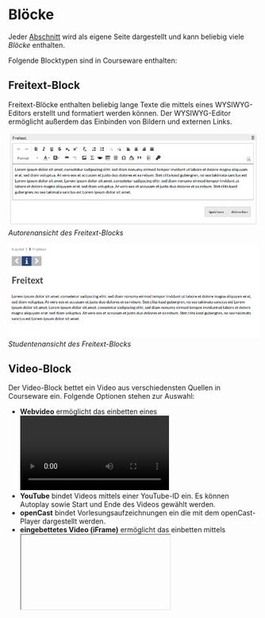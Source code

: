 ﻿Blöcke
======

Jeder [Abschnitt](structure.md) wird als eigene Seite dargestellt und kann beliebig viele _Blöcke_ enthalten.

Folgende Blocktypen sind in Courseware enthalten:


Freitext-Block
---------------
Freitext-Blöcke enthalten beliebig lange Texte die mittels eines WYSIWYG-Editors erstellt und formatiert werden können.
Der WYSIWYG-Editor ermöglicht außerdem das Einbinden von Bildern und externen Links.

![Autorenansicht des Freitext-Blocks](img/htmlBlock_edit.png)
_Autorenansicht des Freitext-Blocks_

![Studentenansicht des Freitext-Blocks](img/htmlBlock.png)
_Studentenansicht des Freitext-Blocks_


Video-Block
------------
Der Video-Block bettet ein Video aus verschiedensten Quellen in Courseware ein. Folgende Optionen stehen zur Auswahl:
- **Webvideo** ermöglicht das einbetten eines <video>-Tags. Es können verschiedene Qualitäten und Dateiformate gewählt werden.
- **YouTube**  bindet Videos mittels einer YouTube-ID ein. Es können Autoplay sowie Start und Ende des Videos gewählt werden.
- **openCast** bindet Vorlesungsaufzeichnungen ein die mit dem openCast-Player dargestellt werden.
- **eingebettetes Video (iFrame)** ermöglicht das einbetten mittels <iframe>-Tag. Dies ist notwendig wenn ein spezieller Player bereitgestellt wird.

![Autorenansicht des Video-Blocks](img/videoBlock_edit.png)
_Autorenansicht des Video-Blocks_

![Studentenansicht des Video-Blocks](img/videoBlock.png)
_Studentenansicht des Video-Blocks_


Quiz-Block
-----------
Der Quiz-Block stellt Aufgaben aus dem Vips-Plugin dar. Die Aufgaben können von den Lernenden bearbeitet und zur Auswertung abgeschickt werden.
Es gibt zwei Typen von Quiz-Blöcken, den Selbsttest und das Übungsblatt. Selbsttest können beliebig oft ausgeführt werden, die Auswertung erfolgt sofort.
In den Courseware-Einstellungen kann die Anzahl der Versuche, bis die Lösung angezeigt wird, eingestellt werden. Das Übungsblatt wird erst durch den Dozenten
im Vips-Plugin ausgewertet. Solange die Übung aktiv ist kann ein Lernender die Lösungen abändern. 

![Autorenansicht des Quiz-Blocks](img/testBlock_edit.png)
_Autorenansicht des Quiz-Blocks_

![Studentenansicht des Quiz-Blocks](img/testBlock.png)
_Studentenansicht des Quiz-Blocks_


Audio-Block
------------
In den Audio-Block können Audiodateien aus dem Dateibereich in Courseware eingebunden werden.
Der Courseware-Audio-Player ermöglicht die Funktionen Play, Pause und Stop. Vor- und zurückspulen ist 
über die Fortschrittsanzeige möglich.

Es werden die Dateitypen **mp3**, **ogg** und **wav** unterstützt. _Bitte beachten Sie das der Microsoft Internet Explorer das Dateiformat wav nicht unterstützt._

![Autorenansicht des Audio-Blocks](img/audioBlock_edit.png)
_Autorenansicht des Audio-Blocks_

![Studentenansicht des Audio-Blocks](img/audioBlock.png)
_Studentenansicht des Audio-Blocks_


Quellcode-Block (ab 2.2)
------------------------
Der Quellcode-Block verwendet das Syntax-Highlighting-Tool [highlight.js](https://highlightjs.org/).
Eingegebener Quelltext wird mittels der angegebenen Sprache dargestellt wie in einer IDE.

![Autorenansicht des Quellcode-Blocks](img/codeBlock_edit.png)
_Autorenansicht des Quellcode-Blocks_

![Studentenansicht des Quellcode-Blocks](img/codeBlock.png)
_Studentenansicht des Quellcode-Blocks_


Bestätigungs-Block
-------------------
In einer Courseware die sequentiell abgearbeitet werden soll müssen die in einer Sektion enthaltenen Blöcke bearbeitet werden damit das nächste Kapitel aufgerufen werden kann.
Da manche Blöcke wie z.B. Freitext-Block, IFrame-Block etc. nur das betrachten als Bestehenskriterium haben, kann mit dem Bestätigungs-Block eine zusätzliches Bestehenskriterium

eingefügt werden. Erst wenn der Nutzer bestätigt das er die Sektion bearbeitet, gelesen und oder betrachtet hat, wird die Sektion als erfolgreich bearbeitet vermerkt.

![Autorenansicht des Bestätigungs-Blocks](img/confirmBlock_edit.png)
_Autorenansicht des Bestätigungs-Blocks_

![Studentenansicht des Bestätigungs-Blocks](img/confirmBlock.png)
_Studentenansicht des Bestätigungs-Blocks_


Download-Block
---------------
Dieser Block ermöglicht den Download einer Datei aus dem Dateibereich.

![Autorenansicht des Download-Blocks](img/downloadBlock_edit.png)
_Autorenansicht des Download-Blocks_

![Studentenansicht des Download-Blocks](img/downloadBlock.png)
_Studentenansicht des Download-Blocks_


Evaluationen-Block
-------------------
Mit diesem Block können StudI-Evaluationen in Courseware eingebunden werden.


Forum-Block
------------
Mit diesem Block kann das StudIP-Forum in Courseware eingebunden werden.


Gruppierungs-Block
-------------------
Der Gruppierungs-Block fasst optisch mehrere Blöcke zusammen. Es ist eine Darstellung in einem sogenannten Accordion oder in Tabs möglich.

![Autorenansicht des Gruppierungs-Blocks](img/assortBlock_edit.png)
_Autorenansicht des Gruppierungs-Blocks_

![Studentenansicht des Gruppierungs-Blocks](img/assortBlock.png)
_Studentenansicht des Gruppierungs-Blocks_


IFrame-Block
-------------
Dieser Block bindet externe Inhalte von anderen Websites ein. Es kann die URL der einzubindenden Website angegeben werden, sowie die Höhe die dieser Block einnehmen soll.
Außerdem besteht die Möglichkeit eine einmalige User-ID an die eingebundene Seite zu übermitteln. Dies ID lässt keine Rückschlüsse auf den StudIP-Nutzer zu, identifiziert jedoch eindeutig.

![Autorenansicht des IFrame-Blocks](img/iframeBlock_edit_1.png)
_Autorenansicht des IFrame-Blocks_

![Autorenansicht des IFrame-Blocks](img/iframeBlock_edit_2.png)
_Autorenansicht des IFrame-Blocks mit Übergabeparameter_

![Studentenansicht des IFrame-Blocks](img/iframeBlock.png)
_Studentenansicht des IFrame-Blocks_


Galerie-Block (ab 2.2)
-----------------------
In den Galerie-Block werden alle Bilder aus einem Ordner des Dateibereichs in einer Karussellansicht angezeigt. 
Die Bilder können automatisch wechseln (autoplay) und die Navigationspfeile können ausgeblendet werden.

![Autorenansicht des Galerie-Blocks](img/galleryBlock_edit.png)
_Autorenansicht des Galerie-Blocks_

![Studentenansicht des Galerie-Blocks](img/galleryBlock.png)
_Studentenansicht des Galerie-Blocks mit Navigationspfeilen_

![Studentenansicht des Galerie-Blocks](img/galleryBlock_wo.png)
_Studentenansicht des Galerie-Blocks ohne Navigationspfeile_


Merksatz-Block (ab 2.2)
------------------------
Der Merksatz-Block ermöglicht das hervorheben von Informationen. Es können 5 verschiedene Farben und 15 verschiedene Icons ausgewählt werden.

![Autorenansicht des Merksatz-Blocks](img/keypointBlock_edit.png)
_Autorenansicht des Merksatz-Blocks_

![Studentenansicht des Merksatz-Blocks](img/keypointBlock.png)
_Studentenansicht des Merksatz-Blocks_


Such-Block (ab 2.2)
--------------------
Der Such-Block ermöglicht das Suchen innerhalb der Courseware einer Veranstaltung. 
Dieser Block kann sowohl in Sektionen als auch in der Sidebar verwendet werden.

![Autorenansicht des Such-Blocks](img/searchBlock_edit.png)
_Autorenansicht des Such-Blocks_

![Studentenansicht des Such-Blocks](img/searchBlock.png)
_Studentenansicht des Such-Blocks_

